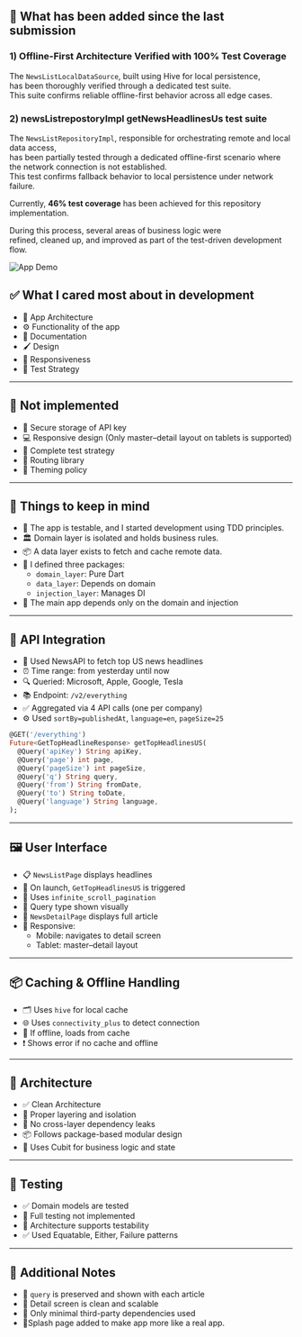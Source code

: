 ## 🚀 What has been added since the last submission ##


### 1) Offline-First Architecture Verified with 100% Test Coverage

The `NewsListLocalDataSource`, built using Hive for local persistence,  
has been thoroughly verified through a dedicated test suite.  
This suite confirms reliable offline-first behavior across all edge cases.

### 2) newsListrepostoryImpl getNewsHeadlinesUs test suite
The `NewsListRepositoryImpl`, responsible for orchestrating remote and local data access,  
has been partially tested through a dedicated offline-first scenario where the network connection is not established.  
This test confirms fallback behavior to local persistence under network failure.

Currently, **46% test coverage** has been achieved for this repository implementation.


During this process, several areas of business logic were  
refined, cleaned up, and improved as part of the test-driven development flow.

![App Demo](Tablet-view-final.gif)


## ✅ What I cared most about in development

- 🧩 App Architecture  
- ⚙️ Functionality of the app  
- 📄 Documentation  
- 🖌️ Design  
- 📱 Responsiveness  
- 🧪 Test Strategy  

---

## 🚫 Not implemented

- 🔐 Secure storage of API key  
- 💻 Responsive design (Only master–detail layout on tablets is supported)  
- 🧪 Complete test strategy  
- 🔀 Routing library  
- 🎨 Theming policy  

---

## 🧠 Things to keep in mind

- 🧪 The app is testable, and I started development using TDD principles.  
- 🏛️ Domain layer is isolated and holds business rules.  
- 📦 A data layer exists to fetch and cache remote data.  
- 🧱 I defined three packages:
  - `domain_layer`: Pure Dart
  - `data_layer`: Depends on domain
  - `injection_layer`: Manages DI
- 📱 The main app depends only on the domain and injection

---

## 🔌 API Integration

- 🔗 Used NewsAPI to fetch top US news headlines  
- ⏰ Time range: from yesterday until now  
- 🔍 Queried: Microsoft, Apple, Google, Tesla  
- 📚 Endpoint: `/v2/everything`  
- ✅ Aggregated via 4 API calls (one per company)  
- ⚙️ Used `sortBy=publishedAt`, `language=en`, `pageSize=25`

```dart
@GET('/everything')
Future<GetTopHeadlineResponse> getTopHeadlinesUS(
  @Query('apiKey') String apiKey,
  @Query('page') int page,
  @Query('pageSize') int pageSize,
  @Query('q') String query,
  @Query('from') String fromDate,
  @Query('to') String toDate,
  @Query('language') String language,
);
```

---

## 🖼️ User Interface

- 📋 `NewsListPage` displays headlines  
- 🚀 On launch, `GetTopHeadlinesUS` is triggered  
- 🔁 Uses `infinite_scroll_pagination`  
- 🎨 Query type shown visually  
- 📄 `NewsDetailPage` displays full article  
- 📱 Responsive:
  - Mobile: navigates to detail screen
  - Tablet: master–detail layout  

---

## 📦 Caching & Offline Handling

- 🗂️ Uses `hive` for local cache  
- 🌐 Uses `connectivity_plus` to detect connection  
- 🔄 If offline, loads from cache  
- ❗ Shows error if no cache and offline  

---

## 🧱 Architecture

- ✅ Clean Architecture  
- 🧼 Proper layering and isolation  
- 🔗 No cross-layer dependency leaks  
- 📦 Follows package-based modular design  
- 🧩 Uses Cubit for business logic and state  

---

## 🧪 Testing

- ✅ Domain models are tested  
- 🚧 Full testing not implemented  
- 🧪 Architecture supports testability  
- ✅ Used Equatable, Either, Failure patterns  

---

## 📌 Additional Notes

- 📍 `query` is preserved and shown with each article  
- 📑 Detail screen is clean and scalable  
- 🧰 Only minimal third-party dependencies used
- 📍Splash page added to make app more like a real app.
